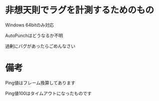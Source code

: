 # 非想天則でラグを計測するためのもの
Windows 64bitのみ対応

AutoPunchはどうなるか不明

過剰にバグがあったらごめんなさい

# 備考
Ping値はフレーム換算してあります

Ping値100はタイムアウトになったものです
